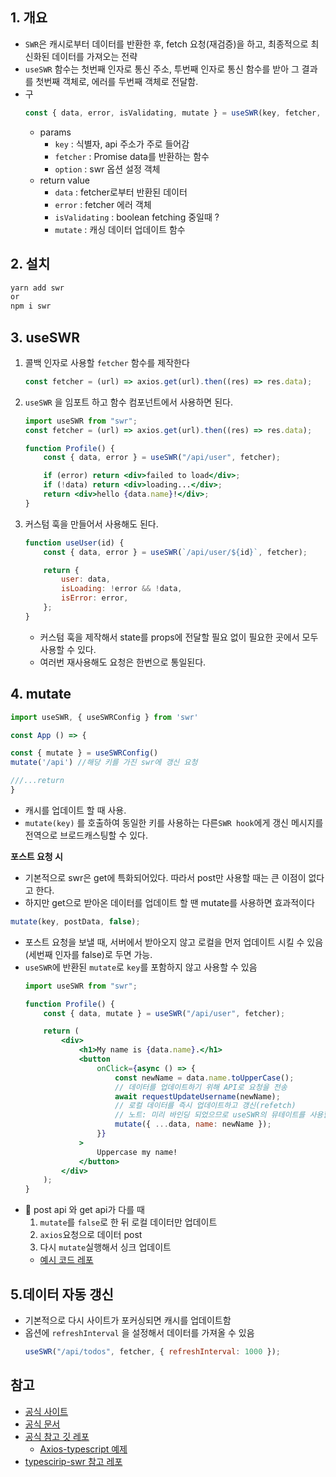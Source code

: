## 1. 개요

-   `SWR`은 캐시로부터 데이터를 반환한 후, fetch 요청(재검증)을 하고, 최종적으로 최신화된 데이터를 가져오는 전략
-   `useSWR` 함수는 첫번째 인자로 통신 주소, 투번째 인자로 통신 함수를 받아 그 결과를 첫번째 객체로, 에러를 두번째 객체로 전달함.
-   구
    ```jsx
    const { data, error, isValidating, mutate } = useSWR(key, fetcher, options);
    ```
    -   params
        -   `key` : 식별자, api 주소가 주로 들어감
        -   `fetcher` : Promise data를 반환하는 함수
        -   `option` : swr 옵션 설정 객체
    -   return value
        -   `data` : fetcher로부터 반환된 데이터
        -   `error` : fetcher 에러 객체
        -   `isValidating` : boolean fetching 중일때 ?
        -   `mutate` : 캐싱 데이터 업데이트 함수

## 2. 설치

```bash
yarn add swr
or
npm i swr
```

## 3. useSWR

1. 콜백 인자로 사용할 `fetcher` 함수를 제작한다

    ```jsx
    const fetcher = (url) => axios.get(url).then((res) => res.data);
    ```

2. `useSWR` 을 임포트 하고 함수 컴포넌트에서 사용하면 된다.

    ```jsx
    import useSWR from "swr";
    const fetcher = (url) => axios.get(url).then((res) => res.data);

    function Profile() {
        const { data, error } = useSWR("/api/user", fetcher);

        if (error) return <div>failed to load</div>;
        if (!data) return <div>loading...</div>;
        return <div>hello {data.name}!</div>;
    }
    ```

3. 커스텀 훅을 만들어서 사용해도 된다.

    ```jsx
    function useUser(id) {
        const { data, error } = useSWR(`/api/user/${id}`, fetcher);

        return {
            user: data,
            isLoading: !error && !data,
            isError: error,
        };
    }
    ```

    - 커스텀 훅을 제작해서 state를 props에 전달할 필요 없이 필요한 곳에서 모두 사용할 수 있다.
    - 여러번 재사용해도 요청은 한번으로 통일된다.

## 4. mutate

```jsx
import useSWR, { useSWRConfig } from 'swr'

const App () => {

const { mutate } = useSWRConfig()
mutate('/api') //해당 키를 가진 swr에 갱신 요청

///...return
}
```

-   캐시를 업데이트 할 때 사용.
-   `mutate(key)` 를 호출하여 동일한 키를 사용하는 다른`SWR hook`에게 갱신 메시지를 전역으로 브로드캐스팅할 수 있다.

**포스트 요청 시**

-   기본적으로 swr은 get에 특화되어있다. 따라서 post만 사용할 때는 큰 이점이 없다고 한다.
-   하지만 get으로 받아온 데이터를 업데이트 할 땐 mutate를 사용하면 효과적이다

```jsx
mutate(key, postData, false);
```

-   포스트 요청을 보낼 때, 서버에서 받아오지 않고 로컬을 먼저 업데이트 시킬 수 있음 (세번째 인자를 false)로 두면 가능.
-   `useSWR`에 반환된 `mutate`로 `key`를 포함하지 않고 사용할 수 있음
    ```jsx
    import useSWR from "swr";

    function Profile() {
        const { data, mutate } = useSWR("/api/user", fetcher);

        return (
            <div>
                <h1>My name is {data.name}.</h1>
                <button
                    onClick={async () => {
                        const newName = data.name.toUpperCase();
                        // 데이터를 업데이트하기 위해 API로 요청을 전송
                        await requestUpdateUsername(newName);
                        // 로컬 데이터를 즉시 업데이트하고 갱신(refetch)
                        // 노트: 미리 바인딩 되었으므로 useSWR의 뮤테이트를 사용할 때는 key가 요구되지 않음
                        mutate({ ...data, name: newName });
                    }}
                >
                    Uppercase my name!
                </button>
            </div>
        );
    }
    ```
-   🚩 post api 와 get api가 다를 때
    1. `mutate`를 `false`로 한 뒤 로컬 데이터만 업데이트
    2. `axios`요청으로 데이터 post
    3. 다시 `mutate`실행해서 싱크 업데이트
    -   [예시 코드 레포](https://github.com/earthkingman/NodeJS-React-42StackOverFlow/blob/develop/frontend/src/hooks/useDetail/index.tsx)

## 5.데이터 자동 갱신

-   기본적으로 다시 사이트가 포커싱되면 캐시를 업데이트함
-   옵션에 `refreshInterval` 을 설정해서 데이터를 가져올 수 있음
    ```jsx
    useSWR("/api/todos", fetcher, { refreshInterval: 1000 });
    ```

## 참고

-   [공식 사이트](https://swr.vercel.app/ko)
-   [공식 문서](https://swr.vercel.app/ko/docs/getting-started)
-   [공식 참고 깃 레포](https://github.com/vercel/swr/tree/master/examples)
    -   [Axios-typescript 예제](https://github.com/vercel/swr/blob/master/examples/axios-typescript/libs/useRequest.ts)
-   [typescirip-swr 참고 레포](https://github.com/diego3g/react-example-useswr/blob/master/src/services/useRequest.ts)
